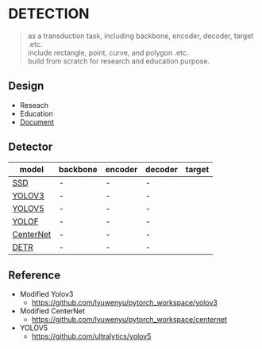 
# DETECTION
> as a transduction task, including backbone, encoder, decoder, target .etc.   
> include rectangle, point, curve, and polygon .etc.  
> build from scratch for research and education purpose.

## Design
- Reseach 
- Education
- [Document](./docs)

## Detector
model | backbone | encoder | decoder | target | 
--- | --- | --- | --- | ---
[SSD]() | - | - | - 
[YOLOV3]() | - | - | - 
[YOLOV5]() | - | - | - 
[YOLOF]() | - | - | - 
[CenterNet]() | - | - | - 
[DETR](https://arxiv.org/pdf/2005.12872.pdf) | - | - | -  




## Reference 
- Modified Yolov3
    - https://github.com/lyuwenyu/pytorch_workspace/yolov3
- Modified CenterNet
    - https://github.com/lyuwenyu/pytorch_workspace/centernet
- YOLOV5
    - https://github.com/ultralytics/yolov5